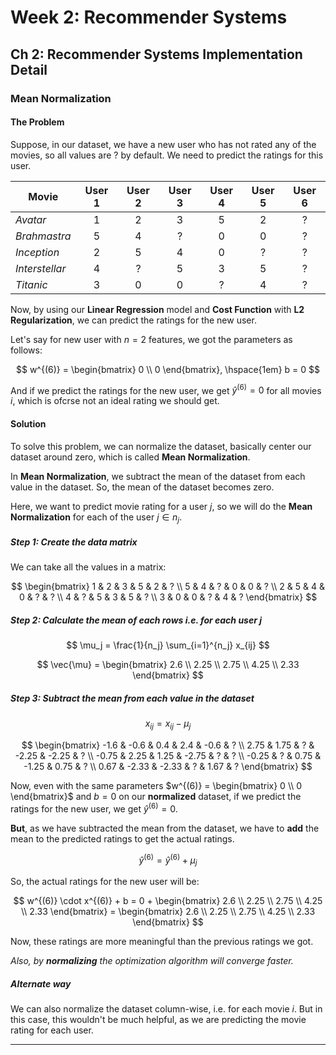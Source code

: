 # Week 2: Recommender Systems

## Ch 2: Recommender Systems Implementation Detail

### Mean Normalization

#### The Problem

Suppose, in our dataset, we have a new user who has not rated any of the movies, so all values are $?$ by default. We need to predict the ratings for this user.

| Movie          | User 1 | User 2 | User 3 | User 4 | User 5 | User 6 |
| -------------- | :----: | :----: | :----: | :----: | :----: | :----: |
| *Avatar*       |   1    |   2    |   3    |   5    |   2    |   ?    |
| *Brahmastra*   |   5    |   4    |   ?    |   0    |   0    |   ?    |
| *Inception*    |   2    |   5    |   4    |   0    |   ?    |   ?    |
| *Interstellar* |   4    |   ?    |   5    |   3    |   5    |   ?    |
| *Titanic*      |   3    |   0    |   0    |   ?    |   4    |   ?    |


Now, by using our **Linear Regression** model and **Cost Function** with **L2 Regularization**, we can predict the ratings for the new user.

Let's say for new user with $n=2$ features, we got the parameters as follows:

$$ w^{(6)} = \begin{bmatrix} 0 \\ 0 \end{bmatrix}, \hspace{1em} b = 0 $$

And if we predict the ratings for the new user, we get $\hat{y}^{(6)} = 0$ for all movies $i$, which is ofcrse not an ideal rating we should get.

#### Solution

To solve this problem, we can normalize the dataset, basically center our dataset around zero, which is called **Mean Normalization**.

In **Mean Normalization**, we subtract the mean of the dataset from each value in the dataset. So, the mean of the dataset becomes zero.

Here, we want to predict movie rating for a user $j$, so we will do the **Mean Normalization** for each of the user $j \in n_j$.

##### Step 1: Create the data matrix
We can take all the values in a matrix:

$$ \begin{bmatrix} 1 & 2 & 3 & 5 & 2 & ? \\ 5 & 4 & ? & 0 & 0 & ? \\ 2 & 5 & 4 & 0 & ? & ? \\ 4 & ? & 5 & 3 & 5 & ? \\ 3 & 0 & 0 & ? & 4 & ? \end{bmatrix} $$

##### Step 2: Calculate the mean of each rows i.e. for each user $j$

$$ \mu_j = \frac{1}{n_j} \sum_{i=1}^{n_j} x_{ij} $$

$$ \vec{\mu} = \begin{bmatrix} 2.6 \\ 2.25 \\ 2.75 \\ 4.25 \\ 2.33 \end{bmatrix} $$

##### Step 3: Subtract the mean from each value in the dataset

$$ x_{ij} = x_{ij} - \mu_j $$

$$ \begin{bmatrix} -1.6 & -0.6 & 0.4 & 2.4 & -0.6 & ? \\ 2.75 & 1.75 & ? & -2.25 & -2.25 & ? \\ -0.75 & 2.25 & 1.25 & -2.75 & ? & ? \\ -0.25 & ? & 0.75 & -1.25 & 0.75 & ? \\ 0.67 & -2.33 & -2.33 & ? & 1.67 & ? \end{bmatrix} $$

Now, even with the same parameters $w^{(6)} = \begin{bmatrix} 0 \\ 0 \end{bmatrix}$ and $b = 0$ on our **normalized** dataset, if we predict the ratings for the new user, we get $\hat{y}^{(6)} = 0$.

**But**, as we have subtracted the mean from the dataset, we have to **add** the mean to the predicted ratings to get the actual ratings.

$$ \hat{y}^{(6)} = \hat{y}^{(6)} + \mu_j $$

So, the actual ratings for the new user will be:

$$ w^{(6)} \cdot x^{(6)} + b = 0 + \begin{bmatrix} 2.6 \\ 2.25 \\ 2.75 \\ 4.25 \\ 2.33 \end{bmatrix} = \begin{bmatrix} 2.6 \\ 2.25 \\ 2.75 \\ 4.25 \\ 2.33 \end{bmatrix} $$

Now, these ratings are more meaningful than the previous ratings we got.

_Also, by **normalizing** the optimization algorithm will converge faster._

##### Alternate way
We can also normalize the dataset column-wise, i.e. for each movie $i$.
But in this case, this wouldn't be much helpful, as we are predicting the movie rating for each user.

---

